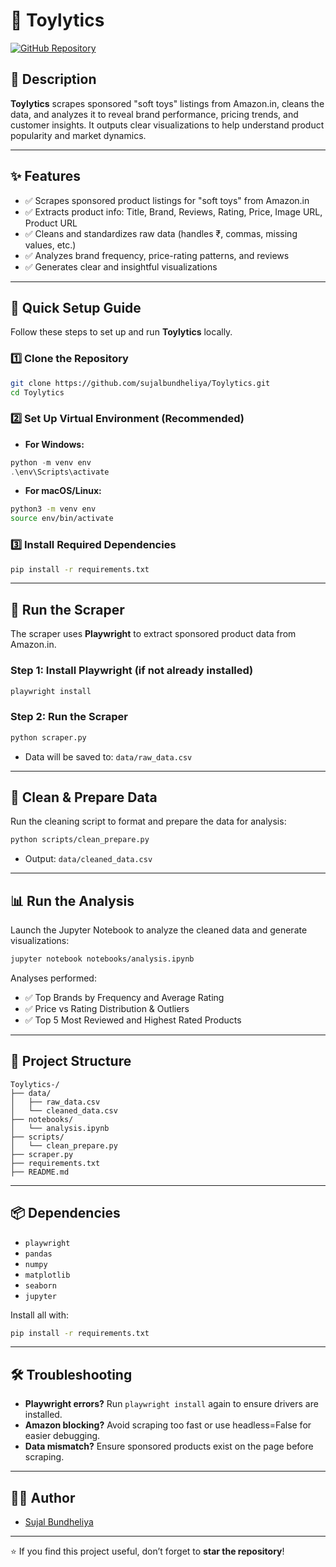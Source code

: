 # 🧸 Toylytics

[![GitHub Repository](https://img.shields.io/badge/GitHub-Repository-blue?logo=github)](https://github.com/sujalbundheliya/Toylytics.git)

## 📌 Description

**Toylytics** scrapes sponsored "soft toys" listings from Amazon.in, cleans the data, and analyzes it to reveal brand performance, pricing trends, and customer insights. It outputs clear visualizations to help understand product popularity and market dynamics.

---

## ✨ Features

- ✅ Scrapes sponsored product listings for "soft toys" from Amazon.in
- ✅ Extracts product info: Title, Brand, Reviews, Rating, Price, Image URL, Product URL
- ✅ Cleans and standardizes raw data (handles ₹, commas, missing values, etc.)
- ✅ Analyzes brand frequency, price-rating patterns, and reviews
- ✅ Generates clear and insightful visualizations

---

## 🚀 Quick Setup Guide

Follow these steps to set up and run **Toylytics** locally.

### 1️⃣ Clone the Repository

```bash
git clone https://github.com/sujalbundheliya/Toylytics.git
cd Toylytics
```

### 2️⃣ Set Up Virtual Environment (Recommended)

- **For Windows:**
```powershell
python -m venv env
.\env\Scripts\activate
```
- **For macOS/Linux:**
```bash
python3 -m venv env
source env/bin/activate
```

### 3️⃣ Install Required Dependencies

```bash
pip install -r requirements.txt
```

---

## 🧹 Run the Scraper

The scraper uses **Playwright** to extract sponsored product data from Amazon.in.

### Step 1: Install Playwright (if not already installed)
```bash
playwright install
```

### Step 2: Run the Scraper
```bash
python scraper.py
```

- Data will be saved to: `data/raw_data.csv`

---

## 🧼 Clean & Prepare Data

Run the cleaning script to format and prepare the data for analysis:

```bash
python scripts/clean_prepare.py
```

- Output: `data/cleaned_data.csv`

---

## 📊 Run the Analysis

Launch the Jupyter Notebook to analyze the cleaned data and generate visualizations:

```bash
jupyter notebook notebooks/analysis.ipynb
```

Analyses performed:
- ✅ Top Brands by Frequency and Average Rating
- ✅ Price vs Rating Distribution & Outliers
- ✅ Top 5 Most Reviewed and Highest Rated Products

---

## 📂 Project Structure

```
Toylytics-/
├── data/
│   ├── raw_data.csv
│   └── cleaned_data.csv
├── notebooks/
│   └── analysis.ipynb
├── scripts/
│   └── clean_prepare.py
├── scraper.py
├── requirements.txt
├── README.md
```

---

## 📦 Dependencies

- `playwright`
- `pandas`
- `numpy`
- `matplotlib`
- `seaborn`
- `jupyter`

Install all with:
```bash
pip install -r requirements.txt
```

---

## 🛠️ Troubleshooting

- **Playwright errors?** Run `playwright install` again to ensure drivers are installed.
- **Amazon blocking?** Avoid scraping too fast or use headless=False for easier debugging.
- **Data mismatch?** Ensure sponsored products exist on the page before scraping.

---

## 👨‍💻 Author

- [Sujal Bundheliya](https://github.com/sujalbundheliya)

---

⭐ If you find this project useful, don’t forget to **star the repository**!

